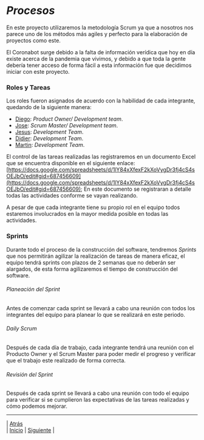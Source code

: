 # *Procesos*
En este proyecto utilizaremos la metodología Scrum ya que a nosotros nos parece uno de los métodos más agiles y perfecto para la elaboración de proyectos como este.

El Coronabot surge debido a la falta de información verídica que hoy en día existe acerca de la pandemia que vivimos, y debido a que toda la gente debería tener acceso de forma fácil a esta información fue que decidimos iniciar con este proyecto. 

### Roles y Tareas
Los roles fueron asignados de acuerdo con la habilidad de cada integrante, quedando de la siguiente manera:
- [Diego](https://github.com/DiegoBurgos616): *Product Owner/ Development team*.
- [Jose](https://github.com/DarozZero): *Scrum Master/ Development team*.
- [Jesus](https://github.com/JesusBeHau): *Development Team*.
- [Didier](https://github.com/DidierTec?tab=repositories): *Development Team*.
- [Martin](https://github.com/martincuevass): *Development Team*.

El control de las tareas realizadas las registraremos en un documento Excel que se encuentra disponible en el siguiente enlace: [https://docs.google.com/spreadsheets/d/1lY84xXfexF2kXoVygDr3fj4cS4sOEJbO/edit#gid=687456609](https://docs.google.com/spreadsheets/d/1lY84xXfexF2kXoVygDr3fj4cS4sOEJbO/edit#gid=687456609); En este documento se registraran a detalle todas las actividades conforme se vayan realizando.

A pesar de que cada integrante tiene su propio rol en el equipo todos estaremos involucrados en la mayor medida posible en todas las actividades.

### Sprints
Durante todo el proceso de la construcción del software, tendremos *Sprints* que nos permitirán agilizar la realización de tareas de manera eficaz, el equipo tendrá sprints con plazos de 2 semanas que no deberán ser alargados, de esta forma agilizaremos el tiempo de construcción del software.
###### Planeación del Sprint
Antes de comenzar cada sprint se llevará a cabo una reunión con todos los integrantes del equipo para planear lo que se realizará en este periodo.

###### Daily Scrum
Después de cada día de trabajo, cada integrante tendrá una reunión con el Producto Owner y el Scrum Master para poder medir el progreso y verificar que el trabajo este realizado de forma correcta.

###### Revisión del Sprint
Después de cada sprint se llevará a cabo una reunión con todo el equipo para verificar si se cumplieron las expectativas de las tareas realizadas y cómo podemos mejorar.



***
| [Atrás](https://github.com/DarozZero/CoronaBot/blob/main/Documentacion/6.%20Casos%20de%20uso.md)  
|  [Inicio](https://github.com/DarozZero/CoronaBot) 
|  [Siguiente](https://github.com/DarozZero/CoronaBot/blob/main/Documentacion/1.%20Bitacora.md) |
